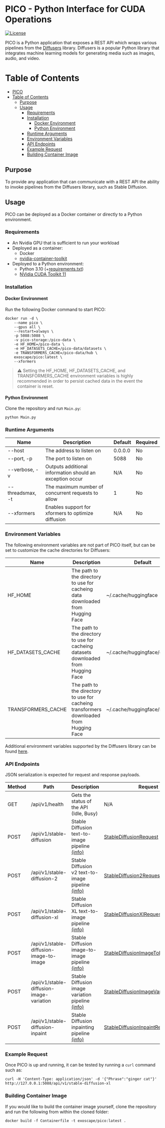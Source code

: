 # PICO - Python Interface for CUDA Operations

[![License](https://img.shields.io/badge/License-MIT-blue.svg)](https://opensource.org/licenses/MIT)

PICO is a Python application that exposes a REST API which wraps various pipelines from the [Diffusers](https://github.com/huggingface/diffusers) library. Diffusers is a popular Python library that integrates machine learning models for generating media such as images, audio, and video.

# Table of Contents

* [PICO](#pico---python-interface-for-cuda-operations)
* [Table of Contents](#table-of-contents)
   * [Purpose](#purpose)
   * [Usage](#usage)
      * [Requirements](#requirements)
      * [Installation](#installation)
         * [Docker Environment](#docker-environment)
         * [Python Environment](#python-environment)
      * [Runtime Arguments](#runtime-arguments)
      * [Environment Variables](#environment-variables)
      * [API Endpoints](#api-endpoints)
      * [Example Request](#example-request)
      * [Building Container Image](#building-container-image)

## Purpose

To provide any application that can communicate with a REST API the ability to invoke pipelines from the Diffusers library, such as Stable Diffusion.

## Usage

PICO can be deployed as a Docker container or directly to a Python environment.

### Requirements

  * An Nvidia GPU that is sufficient to run your workload
  * Deployed as a container:
    * Docker
    * [nvidia-container-toolkit](https://github.com/NVIDIA/nvidia-container-toolkit)
  * Deployed to a Python environment:
    * Python 3.10 (+[requirements.txt](requirements.txt))
    * [NVidia CUDA Toolkit 11](https://developer.nvidia.com/cuda-downloads)

### Installation

#### Docker Environment

Run the following Docker command to start PICO:

```
docker run -d \
    --name pico \
    --gpus all \
    --restart=always \
    -p 5088:5088 \
    -v pico-storage:/pico-data \
    -e HF_HOME=/pico-data \
    -e HF_DATASETS_CACHE=/pico-data/datasets \
    -e TRANSFORMERS_CACHE=/pico-data/hub \
    exoscape/pico:latest \
    --xformers
```

> :warning: Setting the HF_HOME, HF_DATASETS_CACHE, and TRANSFORMERS_CACHE environment variables is highly recommended in order to persist cached data in the event the container is reset.

#### Python Environment

Clone the repository and run `Main.py`:

```
python Main.py
```

### Runtime Arguments

| Name             | Description                                              | Default | Required |
| ---------------- | -------------------------------------------------------- | ------- | -------- |
| --host           | The address to listen on                                 | 0.0.0.0 | No       |
| --port, -p       | The port to listen on                                    | 5088    | No       |
| --verbose, -v    | Outputs additional information should an exception occur | N/A     | No       |
| --threadsmax, -t | The maximum number of concurrent requests to allow       | 1       | No       |
| --xformers       | Enables support for xformers to optimize diffusion       | N/A     | No       |

### Environment Variables

The following environment variables are not part of PICO itself, but can be set to customize the cache directories for Diffusers:

| Name               | Description                                                                             | Default                       |
| ------------------ | --------------------------------------------------------------------------------------- | ----------------------------- |
| HF_HOME            | The path to the directory to use for cacheing data downloaded from Hugging Face         | ~/.cache/huggingface          |
| HF_DATASETS_CACHE  | The path to the directory to use for cacheing datasets downloaded from Hugging Face     | ~/.cache/huggingface/datasets |
| TRANSFORMERS_CACHE | The path to the directory to use for cacheing transformers downloaded from Hugging Face | ~/.cache/huggingface/hub      |

Additional environment variables supported by the Diffusers library can be found [here](https://huggingface.co/docs/huggingface_hub/package_reference/environment_variables).

### API Endpoints

JSON serialization is expected for request and response payloads.

| Method | Path                                     | Description                                                                                                                                           | Request                                                                             | Response                                     |
| ------ | ---------------------------------------- | ----------------------------------------------------------------------------------------------------------------------------------------------------- | ----------------------------------------------------------------------------------- | -------------------------------------------- |
| GET    | /api/v1/health                           | Gets the status of the API (Idle, Busy)                                                                                                               | N/A                                                                                 | { "Status": "Idle" } or { "Status": "Busy" } |
| POST   | /api/v1/stable-diffusion                 | Stable Diffusion text-to-image pipeline [(info)](https://huggingface.co/docs/diffusers/main/en/api/pipelines/stable_diffusion/text2img)               | [StableDiffusionRequest](API/StableDiffusionRequest.py)                             | [PicoResponse](API/PicoResponse.py)          |
| POST   | /api/v1/stable-diffusion-2               | Stable Diffusion v2 text-to-image pipeline [(info)](https://huggingface.co/docs/diffusers/main/en/api/pipelines/stable_diffusion/stable_diffusion_2)  | [StableDiffusion2Request](API/StableDiffusion2Request.py)                           | [PicoResponse](API/PicoResponse.py)          |
| POST   | /api/v1/stable-diffusion-xl              | Stable Diffusion XL text-to-image pipeline [(info)](https://huggingface.co/docs/diffusers/main/en/api/pipelines/stable_diffusion/stable_diffusion_xl) | [StableDiffusionXlRequest](API/StableDiffusionXlRequest.py)                         | [PicoResponse](API/PicoResponse.py)          |
| POST   | /api/v1/stable-diffusion-image-to-image  | Stable Diffusion image-to-image pipeline [(info)](https://huggingface.co/docs/diffusers/main/en/api/pipelines/stable_diffusion/img2img)               | [StableDiffusionImageToImageRequest](API/StableDiffusionImageToImageRequest.py)     | [PicoResponse](API/PicoResponse.py)          |
| POST   | /api/v1/stable-diffusion-image-variation | Stable Diffusion image variation pipeline [(info)](https://huggingface.co/docs/diffusers/main/en/api/pipelines/stable_diffusion/image_variation)      | [StableDiffusionImageVariationRequest](API/StableDiffusionImageVariationRequest.py) | [PicoResponse](API/PicoResponse.py)          |
| POST   | /api/v1/stable-diffusion-inpaint         | Stable Diffusion inpainting pipeline [(info)](https://huggingface.co/docs/diffusers/main/en/api/pipelines/stable_diffusion/inpaint)                   | [StableDiffusionInpaintRequest](API/StableDiffusionInpaintRequest.py)               | [PicoResponse](API/PicoResponse.py)          |

### Example Request

Once PICO is up and running, it can be tested by running a `curl` command such as:

```
curl -H 'Content-Type: application/json' -d '{"Phrase":"ginger cat"}' http://127.0.0.1:5088/api/v1/stable-diffusion-xl
```

### Building Container Image

If you would like to build the container image yourself, clone the repository and run the following from within the cloned folder:

```
docker build -f Containerfile -t exoscape/pico:latest .
```